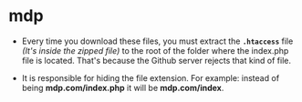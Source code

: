 # mdp


- Every time you download these files, you must extract the **`.htaccess`** file _(It's inside the zipped file)_ to the root of the folder where the index.php file is located. That's because the Github server rejects that kind of file.

- It is responsible for hiding the file extension. For example: instead of being **mdp.com/index.php** it will be **mdp.com/index**.
